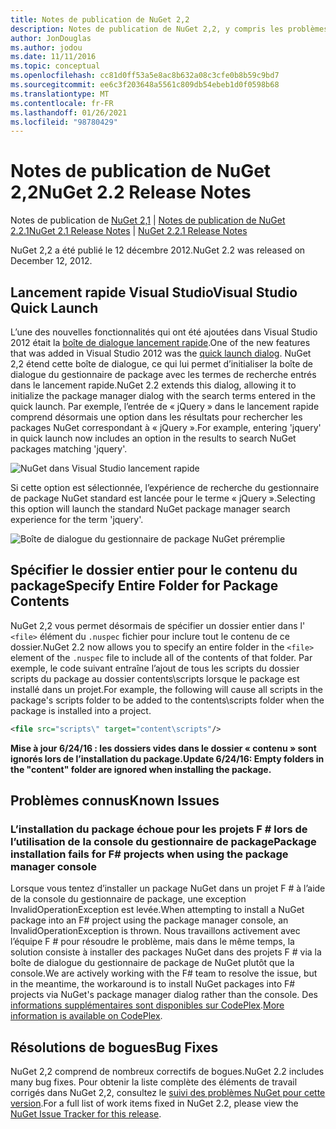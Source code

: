 ```yaml
---
title: Notes de publication de NuGet 2,2
description: Notes de publication de NuGet 2,2, y compris les problèmes connus, les correctifs de bogues, les fonctionnalités ajoutées et DCR.
author: JonDouglas
ms.author: jodou
ms.date: 11/11/2016
ms.topic: conceptual
ms.openlocfilehash: cc81d0ff53a5e8ac8b632a08c3cfe0b8b59c9bd7
ms.sourcegitcommit: ee6c3f203648a5561c809db54ebeb1d0f0598b68
ms.translationtype: MT
ms.contentlocale: fr-FR
ms.lasthandoff: 01/26/2021
ms.locfileid: "98780429"
---
```

# <a name="nuget-22-release-notes"></a><span data-ttu-id="fe255-103">Notes de publication de NuGet 2,2</span><span class="sxs-lookup"><span data-stu-id="fe255-103">NuGet 2.2 Release Notes</span></span>

<span data-ttu-id="fe255-104">Notes de publication de [NuGet 2,1](../release-notes/nuget-2.1.md)  |  [Notes de publication de NuGet 2.2.1](../release-notes/nuget-2.2.1.md)</span><span class="sxs-lookup"><span data-stu-id="fe255-104">[NuGet 2.1 Release Notes](../release-notes/nuget-2.1.md) | [NuGet 2.2.1 Release Notes](../release-notes/nuget-2.2.1.md)</span></span>

<span data-ttu-id="fe255-105">NuGet 2,2 a été publié le 12 décembre 2012.</span><span class="sxs-lookup"><span data-stu-id="fe255-105">NuGet 2.2 was released on December 12, 2012.</span></span>

## <a name="visual-studio-quick-launch"></a><span data-ttu-id="fe255-106">Lancement rapide Visual Studio</span><span class="sxs-lookup"><span data-stu-id="fe255-106">Visual Studio Quick Launch</span></span>
<span data-ttu-id="fe255-107">L’une des nouvelles fonctionnalités qui ont été ajoutées dans Visual Studio 2012 était la [boîte de dialogue lancement rapide](/visualstudio/ide/reference/quick-launch-environment-options-dialog-box).</span><span class="sxs-lookup"><span data-stu-id="fe255-107">One of the new features that was added in Visual Studio 2012 was the [quick launch dialog](/visualstudio/ide/reference/quick-launch-environment-options-dialog-box).</span></span> <span data-ttu-id="fe255-108">NuGet 2,2 étend cette boîte de dialogue, ce qui lui permet d’initialiser la boîte de dialogue du gestionnaire de package avec les termes de recherche entrés dans le lancement rapide.</span><span class="sxs-lookup"><span data-stu-id="fe255-108">NuGet 2.2 extends this dialog, allowing it to initialize the package manager dialog with the search terms entered in the quick launch.</span></span> <span data-ttu-id="fe255-109">Par exemple, l’entrée de « jQuery » dans le lancement rapide comprend désormais une option dans les résultats pour rechercher les packages NuGet correspondant à « jQuery ».</span><span class="sxs-lookup"><span data-stu-id="fe255-109">For example, entering 'jquery' in quick launch now includes an option in the results to search NuGet packages matching 'jquery'.</span></span>

![NuGet dans Visual Studio lancement rapide](./media/quick-launch.png)

<span data-ttu-id="fe255-111">Si cette option est sélectionnée, l’expérience de recherche du gestionnaire de package NuGet standard est lancée pour le terme « jQuery ».</span><span class="sxs-lookup"><span data-stu-id="fe255-111">Selecting this option will launch the standard NuGet package manager search experience for the term 'jquery'.</span></span>

![Boîte de dialogue du gestionnaire de package NuGet préremplie](./media/pkg-mgr-search-from-quick-launch.png)

## <a name="specify-entire-folder-for-package-contents"></a><span data-ttu-id="fe255-113">Spécifier le dossier entier pour le contenu du package</span><span class="sxs-lookup"><span data-stu-id="fe255-113">Specify Entire Folder for Package Contents</span></span>
<span data-ttu-id="fe255-114">NuGet 2,2 vous permet désormais de spécifier un dossier entier dans l' `<file>` élément du `.nuspec` fichier pour inclure tout le contenu de ce dossier.</span><span class="sxs-lookup"><span data-stu-id="fe255-114">NuGet 2.2 now allows you to specify an entire folder in the `<file>` element of the `.nuspec` file to include all of the contents of that folder.</span></span> <span data-ttu-id="fe255-115">Par exemple, le code suivant entraîne l’ajout de tous les scripts du dossier scripts du package au dossier contents\scripts lorsque le package est installé dans un projet.</span><span class="sxs-lookup"><span data-stu-id="fe255-115">For example, the following will cause all scripts in the package's scripts folder to be added to the contents\scripts folder when the package is installed into a project.</span></span>

```xml
<file src="scripts\" target="content\scripts"/>
```

<span data-ttu-id="fe255-116">**Mise à jour 6/24/16 : les dossiers vides dans le dossier « contenu » sont ignorés lors de l’installation du package.**</span><span class="sxs-lookup"><span data-stu-id="fe255-116">**Update 6/24/16: Empty folders in the "content" folder are ignored when installing the package.**</span></span>

## <a name="known-issues"></a><span data-ttu-id="fe255-117">Problèmes connus</span><span class="sxs-lookup"><span data-stu-id="fe255-117">Known Issues</span></span>

### <a name="package-installation-fails-for-f-projects-when-using-the-package-manager-console"></a><span data-ttu-id="fe255-118">L’installation du package échoue pour les projets F # lors de l’utilisation de la console du gestionnaire de package</span><span class="sxs-lookup"><span data-stu-id="fe255-118">Package installation fails for F# projects when using the package manager console</span></span>
<span data-ttu-id="fe255-119">Lorsque vous tentez d’installer un package NuGet dans un projet F # à l’aide de la console du gestionnaire de package, une exception InvalidOperationException est levée.</span><span class="sxs-lookup"><span data-stu-id="fe255-119">When attempting to install a NuGet package into an F# project using the package manager console, an InvalidOperationException is thrown.</span></span> <span data-ttu-id="fe255-120">Nous travaillons activement avec l’équipe F # pour résoudre le problème, mais dans le même temps, la solution consiste à installer des packages NuGet dans des projets F # via la boîte de dialogue du gestionnaire de package de NuGet plutôt que la console.</span><span class="sxs-lookup"><span data-stu-id="fe255-120">We are actively working with the F# team to resolve the issue, but in the meantime, the workaround is to install NuGet packages into F# projects via NuGet's package manager dialog rather than the console.</span></span> <span data-ttu-id="fe255-121">Des [informations supplémentaires sont disponibles sur CodePlex](http://nuget.codeplex.com/workitem/2873).</span><span class="sxs-lookup"><span data-stu-id="fe255-121">[More information is available on CodePlex](http://nuget.codeplex.com/workitem/2873).</span></span>


## <a name="bug-fixes"></a><span data-ttu-id="fe255-122">Résolutions de bogues</span><span class="sxs-lookup"><span data-stu-id="fe255-122">Bug Fixes</span></span>
<span data-ttu-id="fe255-123">NuGet 2,2 comprend de nombreux correctifs de bogues.</span><span class="sxs-lookup"><span data-stu-id="fe255-123">NuGet 2.2 includes many bug fixes.</span></span> <span data-ttu-id="fe255-124">Pour obtenir la liste complète des éléments de travail corrigés dans NuGet 2,2, consultez le [suivi des problèmes NuGet pour cette version](http://nuget.codeplex.com/workitem/list/advanced?keyword=&status=Closed&type=All&priority=All&release=NuGet%202.2&assignedTo=All&component=All&sortField=LastUpdatedDate&sortDirection=Descending&page=0).</span><span class="sxs-lookup"><span data-stu-id="fe255-124">For a full list of work items fixed in NuGet 2.2, please view the [NuGet Issue Tracker for this release](http://nuget.codeplex.com/workitem/list/advanced?keyword=&status=Closed&type=All&priority=All&release=NuGet%202.2&assignedTo=All&component=All&sortField=LastUpdatedDate&sortDirection=Descending&page=0).</span></span>
